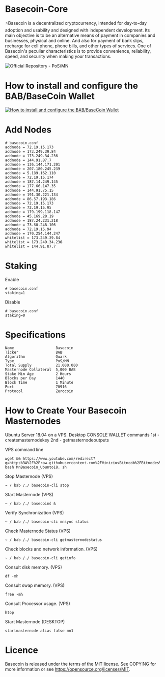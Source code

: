 # Basecoin-Core
⭐Basecoin is a decentralized cryptocurrency, intended for day-to-day adoption and usability and designed with independent development. Its main objective is to be an alternative means of payment in companies and businesses, physical and online. And also for payment of bank slips, recharge for cell phone, phone bills, and other types of services. One of Basecoin's peculiar characteristics is to provide convenience, reliability, speed, and security when making your transactions.

![Official Repository - PoS/MN](https://github.com/Basecoin-BAB/Basecoin-Core/blob/master/Sem%20Título-1.png)
# How to install and configure the BAB/BaseCoin Wallet
[![How to install and configure the BAB/BaseCoin Wallet](http://img.youtube.com/vi/-HglCvikwDw/0.jpg)](http://www.youtube.com/watch?v=-HglCvikwDw "How to install and configure the BAB/BaseCoin Wallet")

# Add Nodes
```
# basecoin.conf
addnode = 72.19.15.173
addnode = 173.249.39.84
addnode = 173.249.34.236
addnode = 144.91.87.7
addnode = 136.144.171.201
addnode = 207.180.245.239
addnode = 5.189.162.110
addnode = 72.19.15.174
addnode = 187.14.249.145
addnode = 177.66.147.35
addnode = 144.91.75.15
addnode = 191.30.221.134
addnode = 86.57.193.186
addnode = 72.19.15.173
addnode = 72.19.15.95
addnode = 179.199.118.147
addnode = 45.169.28.19
addnode = 187.24.231.218
addnode = 73.60.248.106
addnode = 72.19.15.94
addnode = 170.254.144.247
whitelist = 173.249.39.84
whitelist = 173.249.34.236
whitelist = 144.91.87.7
```
# Staking
Enable
```
# basecoin.conf
staking=1
```
Disable
```
# basecoin.conf
staking=0
```

# Specifications
```
Name                   Basecoin
Ticker                 BAB
Algorithm              Quark
Type                   PoS/MN
Total Supply           21,000,000
Masternode Collateral  5,000 BAB
Stake Min Age          2 Hours
Blocks per Day         1440
Block Time             1 Minute
Port                   70916
Protocol               Zerocoin
```
# How to Create Your Basecoin Masternodes
Ubuntu Server 18.04 on a VPS. 
Desktop CONSOLE WALLET commands
1st - createmasternodekey
2nd - getmasternodeoutputs

VPS command line
```
wget && https://www.youtube.com/redirect?q=https%3A%2F%2Fraw.githubusercontent.com%2FViniciusBitnoob%2FBitnodes%2Fmaster%2FMnBasecoin_Ubunto18.sh&v=4hLQv_yh0mA&redir_token=QUFFLUhqa1BjVUt3NHhseTExZWQ0aGdlZm5teGtmalNBZ3xBQ3Jtc0tuTEJJam5uaXhHZkc2czM0OVBXS2REeEFBSXc2REdKdkZ6cTJ5azFzTTNxWFU5b0lNNS1mMlVrQloxTlJPX05oUGUwWXc0c1VwNlcyNk84ak54bC1OTWp1VXN6UkY5TXFPVmNpM0h1SktZbzloZXhlRQ%3D%3D&event=video_description bash MnBasecoin_Ubunto18. sh
```
Stop Masternode (VPS)
```
~ / bab /./ basecoin-cli stop
```
Start Masternode (VPS)
```
~ / bab /./ basecoind &
```
Verify Synchronization (VPS)
```
~ / bab /./ basecoin-cli mnsync status
```
Check Masternode Status (VPS)
```
~ / bab /./ basecoin-cli getmasternodestatus
```
Check blocks and network information. (VPS)
```
~ / bab /./ basecoin-cli getinfo
```
Consult disk memory. (VPS)
```
df -mh
```
Consult swap memory. (VPS)
```
free -mh
```
Consult Processor usage. (VPS)
```
htop
```
Start Masternode (DESKTOP)
```
startmasternode alias false mn1
```

# Licence
Basecoin is released under the terms of the MIT license. See COPYING for more information or see https://opensource.org/licenses/MIT.
